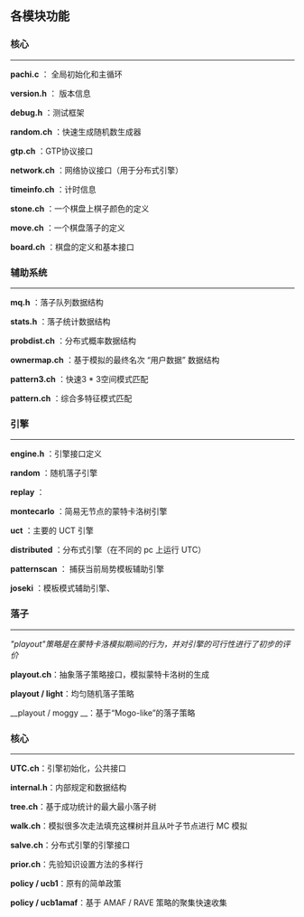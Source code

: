 ## 各模块功能
### 核心
___
__pachi.c__ ： 全局初始化和主循环

__version.h__ ： 版本信息

__debug.h__ ：测试框架

__random.ch__ ：快速生成随机数生成器

__gtp.ch__ ：GTP协议接口

__network.ch__ ：网络协议接口（用于分布式引擎）

__timeinfo.ch__ ：计时信息

__stone.ch__ ：一个棋盘上棋子颜色的定义

__move.ch__ ：一个棋盘落子的定义

__board.ch__ ：棋盘的定义和基本接口
### 辅助系统
___
__mq.h__ ：落子队列数据结构

__stats.h__ ：落子统计数据结构

__probdist.ch__ ：分布式概率数据结构

__ownermap.ch__ ：基于模拟的最终名次 “用户数据” 数据结构

__pattern3.ch__ ：快速3 * 3空间模式匹配

__pattern.ch__ ：综合多特征模式匹配

### 引擎
___
__engine.h__ ：引擎接口定义

__random__ ：随机落子引擎

__replay__ ： 

__montecarlo__ ：简易无节点的蒙特卡洛树引擎

__uct__ ：主要的 UCT 引擎

__distributed__ ：分布式引擎（在不同的 pc 上运行 UTC）

__patternscan__ ： 捕获当前局势模板辅助引擎

__joseki__ ：模板模式辅助引擎、

### 落子
---
_"playout"策略是在蒙特卡洛模拟期间的行为，并对引擎的可行性进行了初步的评价_

__playout.ch__：抽象落子策略接口，模拟蒙特卡洛树的生成

__playout / light__：均匀随机落子策略

__playout / moggy __：基于“Mogo-like”的落子策略

### 核心
---
__UTC.ch__：引擎初始化，公共接口

__internal.h__：内部规定和数据结构

__tree.ch__：基于成功统计的最大最小落子树

__walk.ch__：模拟很多次走法填充这棵树并且从叶子节点进行 MC 模拟

__salve.ch__：分布式引擎的引擎接口

__prior.ch__：先验知识设置方法的多样行

__policy / ucb1__：原有的简单政策

__policy / ucb1amaf__：基于 AMAF / RAVE 策略的聚集快速收集








